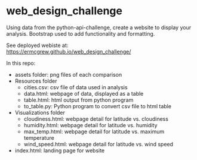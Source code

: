 # web_design_challenge
Using data from the python-api-challenge, create a website to display your analysis. Bootstrap used to add functionality and formatting.

See deployed webiste at: https://ermcgrew.github.io/web_design_challenge/

In this repo:
* assets folder: png files of each comparison
* Resources folder
    * cities.csv: csv file of data used in analysis
    * data.html: webpage of data, displayed as a table
    * table.html: html output from python program
    * to_table.py: Python program to convert csv file to html table
* Visualizations folder
    * cloudiness.html: webpage detail for latitude vs. cloudiness 
    * humidity.html: webpage detail for latitude vs. humidity
    * max_temp.html: webpage detail for latitude vs. maximum temperature
    * wind_speed.html: webpage detail for latitude vs. wind speed
* index.html: landing page for website